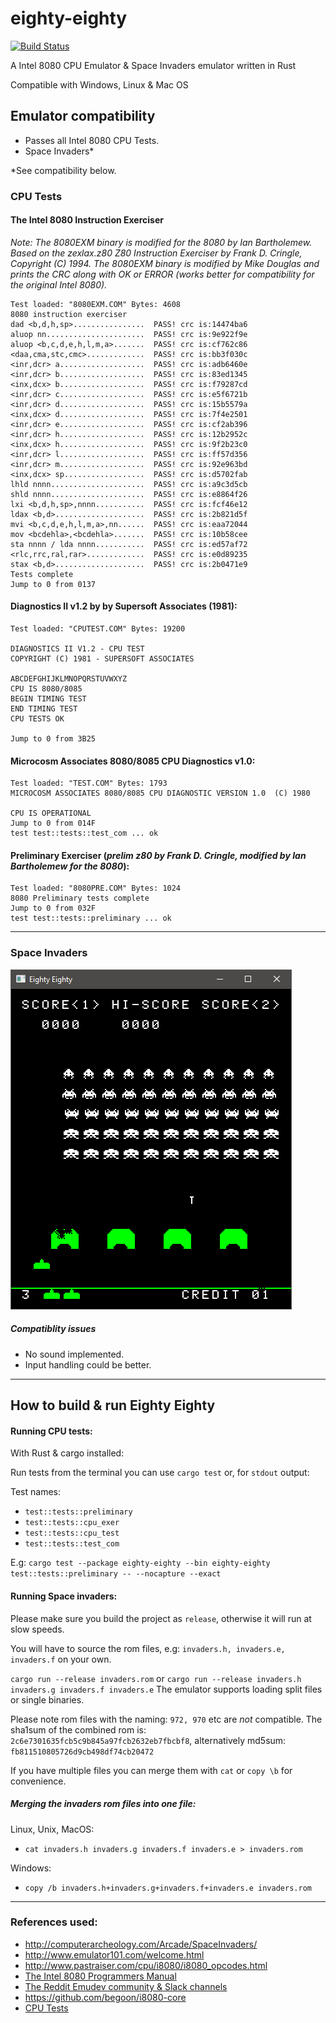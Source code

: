 # eighty-eighty

[![Build Status](https://travis-ci.com/stianeklund/eighty-eighty.svg?branch-master)](https://travis-ci.com/stianeklund/eighty-eighty)

A Intel 8080 CPU Emulator & Space Invaders emulator written in Rust

Compatible with Windows, Linux & Mac OS


## Emulator compatibility

* Passes all Intel 8080 CPU Tests.
* Space Invaders* 

*See compatibility below.


### CPU Tests

#### The Intel 8080 Instruction Exerciser

*Note: The 8080EXM binary is modified for the 8080 by Ian Bartholemew. Based on the zexlax.z80 Z80 Instruction Exerciser by Frank D. Cringle, Copyright (C) 1994.*
*The 8080EXM binary is modified by Mike Douglas and prints the CRC along with OK or ERROR (works better for compatibility for the original Intel 8080).*

```
Test loaded: "8080EXM.COM" Bytes: 4608
8080 instruction exerciser
dad <b,d,h,sp>................  PASS! crc is:14474ba6
aluop nn......................  PASS! crc is:9e922f9e
aluop <b,c,d,e,h,l,m,a>.......  PASS! crc is:cf762c86
<daa,cma,stc,cmc>.............  PASS! crc is:bb3f030c
<inr,dcr> a...................  PASS! crc is:adb6460e
<inr,dcr> b...................  PASS! crc is:83ed1345
<inx,dcx> b...................  PASS! crc is:f79287cd
<inr,dcr> c...................  PASS! crc is:e5f6721b
<inr,dcr> d...................  PASS! crc is:15b5579a
<inx,dcx> d...................  PASS! crc is:7f4e2501
<inr,dcr> e...................  PASS! crc is:cf2ab396
<inr,dcr> h...................  PASS! crc is:12b2952c
<inx,dcx> h...................  PASS! crc is:9f2b23c0
<inr,dcr> l...................  PASS! crc is:ff57d356
<inr,dcr> m...................  PASS! crc is:92e963bd
<inx,dcx> sp..................  PASS! crc is:d5702fab
lhld nnnn.....................  PASS! crc is:a9c3d5cb
shld nnnn.....................  PASS! crc is:e8864f26
lxi <b,d,h,sp>,nnnn...........  PASS! crc is:fcf46e12
ldax <b,d>....................  PASS! crc is:2b821d5f
mvi <b,c,d,e,h,l,m,a>,nn......  PASS! crc is:eaa72044
mov <bcdehla>,<bcdehla>.......  PASS! crc is:10b58cee
sta nnnn / lda nnnn...........  PASS! crc is:ed57af72
<rlc,rrc,ral,rar>.............  PASS! crc is:e0d89235
stax <b,d>....................  PASS! crc is:2b0471e9
Tests complete
Jump to 0 from 0137
```


#### Diagnostics II v1.2 by by Supersoft Associates (1981):

```
Test loaded: "CPUTEST.COM" Bytes: 19200
      
DIAGNOSTICS II V1.2 - CPU TEST
COPYRIGHT (C) 1981 - SUPERSOFT ASSOCIATES

ABCDEFGHIJKLMNOPQRSTUVWXYZ
CPU IS 8080/8085
BEGIN TIMING TEST
END TIMING TEST
CPU TESTS OK

Jump to 0 from 3B25
```
#### Microcosm Associates 8080/8085 CPU Diagnostics v1.0:
```
Test loaded: "TEST.COM" Bytes: 1793
MICROCOSM ASSOCIATES 8080/8085 CPU DIAGNOSTIC VERSION 1.0  (C) 1980

CPU IS OPERATIONAL
Jump to 0 from 014F
test test::tests::test_com ... ok
```
#### Preliminary Exerciser (*prelim z80 by Frank D. Cringle, modified by Ian Bartholemew for the 8080*):
``` 
Test loaded: "8080PRE.COM" Bytes: 1024
8080 Preliminary tests complete
Jump to 0 from 032F
test test::tests::preliminary ... ok
```
--- 


### Space Invaders
![Invaders](https://github.com/stianeklund/eighty-eighty/blob/master/assets/screenshot.png)



##### Compatiblity issues

* No sound implemented.
* Input handling could be better.

---

## How to build & run Eighty Eighty

#### Running CPU tests:

With Rust & cargo installed:

Run tests from the terminal you can use `cargo test` or, for `stdout` output:

Test names:
* `test::tests::preliminary`
* `test::tests::cpu_exer`
* `test::tests::cpu_test`
* `test::tests::test_com`


E.g: `cargo test --package eighty-eighty --bin eighty-eighty test::tests::preliminary -- --nocapture --exact`

#### Running Space invaders:
Please make sure you build the project as `release`, otherwise it will run at slow speeds.

You will have to source the rom files, e.g: `invaders.h, invaders.e, invaders.f` on your own.

`cargo run --release invaders.rom` or `cargo run --release invaders.h invaders.g invaders.f invaders.e`
The emulator supports loading split files or single binaries.


Please note rom files with the naming: `972, 970` etc are _not_ compatible.
The sha1sum of the combined rom is: `2c6e7301635fcb5c9b845a97fcb2632eb7fbcbf8`, alternatively md5sum:
`fb811510805726d9cb498df74cb20472`

If you have multiple files you can merge them with `cat` or `copy \b` for convenience.

##### Merging the invaders rom files into one file:

Linux, Unix, MacOS: 

* `cat invaders.h invaders.g invaders.f invaders.e > invaders.rom`

Windows:
* `copy /b invaders.h+invaders.g+invaders.f+invaders.e invaders.rom`


---

### References used:

* http://computerarcheology.com/Arcade/SpaceInvaders/
* http://www.emulator101.com/welcome.html
* http://www.pastraiser.com/cpu/i8080/i8080_opcodes.html
* [The Intel 8080 Programmers Manual](http://altairclone.com/downloads/manuals/8080%20Programmers%20Manual.pdf)
* [The Reddit Emudev community & Slack channels](https://reddit.com/r/emudev)
* https://github.com/begoon/i8080-core
* [CPU Tests](altairclone.com/downloads/cpu_tests/)

